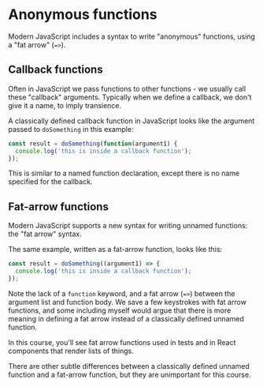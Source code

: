 # Anonymous functions

Modern JavaScript includes a syntax to write "anonymous" functions, using a "fat arrow" (`=>`).

## Callback functions

Often in JavaScript we pass functions to other functions - we usually call these "callback" arguments. Typically when we define a callback, we don't give it a name, to imply transience.

A classically defined callback function in JavaScript looks like the argument passed to `doSomething` in this example:

```jsx
const result = doSomething(function(argument1) {
  console.log('this is inside a callback function');
});
```

This is similar to a named function declaration, except there is no name specified for the callback.

## Fat-arrow functions

Modern JavaScript supports a new syntax for writing unnamed functions: the "fat arrow" syntax.

The same example, written as a fat-arrow function, looks like this:

```jsx
const result = doSomething((argument1) => {
  console.log('this is inside a callback function');
});
```

Note the lack of a `function` keyword, and a fat arrow (`=>`) between the argument list and function body. We save a few keystrokes with fat arrow functions, and some including myself would argue that there is more meaning in defining a fat arrow instead of a classically defined unnamed function.

In this course, you'll see fat arrow functions used in tests and in React components that render lists of things.

There are other subtle differences between a classically defined unnamed function and a fat-arrow function, but they are unimportant for this course.
